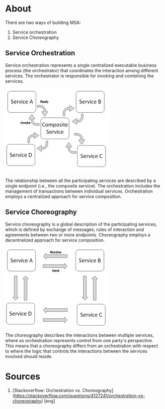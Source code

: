 # About
There are two ways of building MSA:
1. Service orchestration
2. Service Choreography

## Service Orchestration
Service orchestration represents a single centralized executable business process (the orchestrator) that coordinates the interaction among different services. The orchestrator is responsible for invoking and combining the services.

![img.png](architecture-image/orchestration-image.png)

The relationship between all the participating services are described by a single endpoint (i.e., the composite service). The orchestration includes the management of transactions between individual services. Orchestration employs a centralized approach for service composition.

## Service Choreography
Service choreography is a global description of the participating services, which is defined by exchange of messages, rules of interaction and agreements between two or more endpoints. Choreography employs a decentralized approach for service composition.

![img.png](architecture-image/choreography-image.png)

The choreography describes the interactions between multiple services, where as orchestration represents control from one party's perspective. This means that a choreography differs from an orchestration with respect to where the logic that controls the interactions between the services involved should reside.

# Sources
1. [Stackoverflow: Orchestration vs. Choreography] (https://stackoverflow.com/questions/4127241/orchestration-vs-choreography) [eng]
